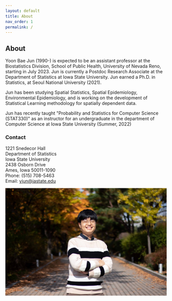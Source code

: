 ```yaml
---
layout: default
title: About
nav_order: 1
permalink: /
---
```


## About

<!-- ![](main_profile.png) -->

Yoon Bae Jun (1990-) is expected to be an assistant professor at the Biostatistics Division, School of Public Health, University of Nevada Reno, starting in July 2023. Jun is currently a Postdoc Research Associate at the Department of Statistics at Iowa State University. Jun earned a Ph.D. in Statistics, at Seoul National University (2021).

Jun has been studying Spatial Statistics, Spatial Epidemiology, Environmental Epidemiology, and is working on the development of Statistical Learning methodology for spatially dependent data.

Jun has recently taught "Probability and Statistics for Computer Science (STAT330)" as an instructor for an undergraduate in the department of Computer Science at Iowa State University (Summer, 2022)


### Contact

1221 Snedecor Hall \
Department of Statistics\
Iowa State University\
2438 Osborn Drive\
Ames, Iowa 50011-1090\
Phone: (515) 708-5463\
Email: yjun@iastate.edu

![](me.jpeg)

